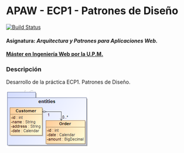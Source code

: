 # APAW - ECP1 - Patrones de Diseño 
[![Build Status](https://travis-ci.org/raquelsr/APAW-ECP1-Raquel.svg?branch=master)](https://travis-ci.org/raquelsr/APAW-ECP1-Raquel)
#### Asignatura: *Arquitectura y Patrones para Aplicaciones Web.*
#### [Máster en Ingeniería Web por la U.P.M.](http://miw.etsisi.upm.es)

### Descripción
Desarrollo de la práctica ECP1. Patrones de Diseño.

![](https://github.com/raquelsr/APAW-ECP1-Raquel/blob/develop/docs/ECP-customer-order.png)


